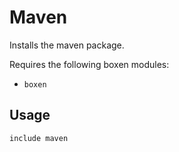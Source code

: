 # Maven

Installs the maven package.

Requires the following boxen modules:

* `boxen`

## Usage

```puppet
include maven
```
